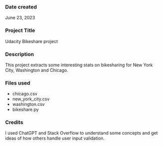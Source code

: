 ### Date created

June 23, 2023

### Project Title

Udacity Bikeshare project

### Description

This project extracts some interesting stats on bikesharing for New York City, Washington and Chicago.

### Files used

- chicago.csv
- new_york_city.csv
- washington.csv
- bikeshare.py

### Credits

I used ChatGPT and Stack Overflow to understand some concepts and get ideas of how others handle user input validation.
